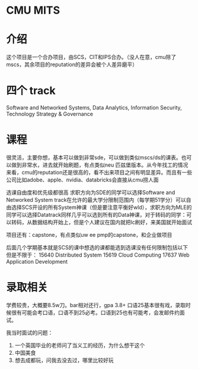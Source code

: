 
# CMU MITS

# 介绍
这个项目是一个合办项目，由SCS，CIT和IPS合办。（没人在意，cmu除了mscs，其余项目的reputation的差异会被个人差异磨平）

# 四个 track
Software and Networked Systems, Data Analytics, Information Security, Technology Strategy & Governance

# 课程
很灵活，主要你想，基本可以做到非常sde，可以做到类似mscs/ds的课表。也可以做到非常水，进去就开始刷题，有点类似neu 匹兹堡版本。从今年找工的情况来看，cmu的reputation还是很高的，看不出来项目之间有明显差异。而且有一些公司比如adobe、apple、nvidia、databricks会直接从cmu捞人面

选课自由度和优先级都很高
求职方向为SDE的同学可以选择Software and Networked System track在允许的最大学分限制范围内（每学期51学分）可以自由选择SCS开设的所有System神课（但是要注意平衡好wld），求职方向为MLE的同学可以选择Datatrack同样几乎可以选到所有的Data神课，对于转码的同学：可以转码，从数据结构开始上，但是个人建议在国内就把lc刷好，来美国就开始面试

项目还有：capstone，有点类似uw ee pmp的capstone，和企业做项目

后面几个学期基本就是SCS的课中想选的课都能选到选课没有任何限制包括以下但是不限于：
15640 Distributed System
15619 Cloud Computing
17637 Web Application Development

# 录取相关
学费较贵，大概要8.5w刀。bar相对还行，gpa 3.8+ 口语25基本很有戏，录取时候很有可能会考口语，口语不到25必考。口语到25也有可能考，会发邮件约面试。

我当时面试的问题：
1. 一个英国毕业的老师问了当义工的经历，为什么想干这个
2. 中国美食
3. 想去成都玩，问我去没去过，哪里比较好玩
